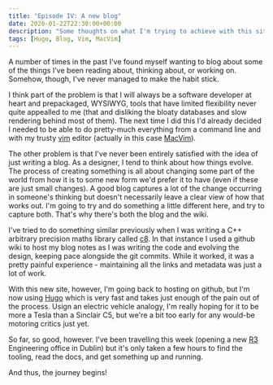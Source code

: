 ```yaml
---
title: "Episode IV: A new blog"
date: 2020-01-22T22:30:00+00:00
description: "Some thoughts on what I'm trying to achieve with this site/blog/wiki"
tags: [Hugo, Blog, Vim, MacVim]
---
```

A number of times in the past I've found myself wanting to blog about some of the things I've been reading about, thinking
about, or working on.  Somehow, though, I've never managed to make the habit stick.

I think part of the problem is that I will always be a software developer at heart and prepackaged, WYSIWYG, tools that
have limited flexibility never quite appealled to me (that and disliking the bloaty databases and slow rendering behind
most of them).  The next time I did this I'd already decided I needed to be able to do pretty-much everything from a command
line and with my trusty [vim](http://www.vim.org) editor (actually in this case [MacVim](http://macvim.org)).

The other problem is that I've never been entirely satisfied with the idea of just writing a blog.  As a designer, I tend to
think about how things evolve.  The process of creating something is all about changing some part of the world from how it
is to some new form we'd prefer it to have (even if these are just small changes).  A good blog captures a lot of the
change occurring in someone's thinking but doesn't necessarily leave a clear view of how that works out.  I'm going to try
and do something a little different here, and try to capture both.  That's why there's both the blog and the wiki.

I've tried to do something similar previously when I was writing a C++ arbitrary precision maths library called
[c8](http://github.com/hashingitcom/c8/wiki).  In that instance I used a github wiki to host my blog notes
as I was writing the code and evolving the design, keeping pace alongside the git commits.  While it worked, it was a
pretty painful experience - maintaining all the links and metadata was just a lot of work.

With this new site, however, I'm going back to hosting on github, but I'm now using [Hugo](http://gohugo.io) which is very
fast and takes just enough of the pain out of the process.  Usign an electric vehicle analogy, I'm really hoping
for it to be more a Tesla than a Sinclair C5, but we're a bit too early for any would-be motoring critics just yet.

So far, so good, however.  I've been travelling this week (opening a new [R3](http://r3.com) Engineering office in Dublin)
but it's only taken a few hours to find the tooling, read the docs, and get something up and running.

And thus, the journey begins!
